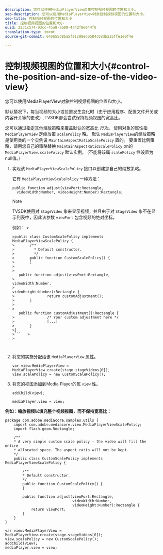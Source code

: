 ```yaml
---
description: 您可以使用MediaPlayerView对象控制视频视图的位置和大小。
seo-description: 您可以使用MediaPlayerView对象控制视频视图的位置和大小。
seo-title: 控制视频视图的位置和大小
title: 控制视频视图的位置和大小
uuid: 2231c574-03cd-45a8-ab00-4a42f8e044f0
translation-type: tm+mt
source-git-commit: 040655d8ba5f91c98ed0584c08db226ffe1e0f4e

---
```



# 控制视频视图的位置和大小{#control-the-position-and-size-of-the-video-view}

您可以使用MediaPlayerView对象控制视频视图的位置和大小。

默认情况下，每当视频的大小或位置发生变化时（由于应用程序、配置文件开关或内容开关等的更改）,TVSDK都会尝试保持视频视图的宽高比。

您可以通过指定其他缩放策略来覆盖默认的宽高比 *行为*。 使用对象的属性指 `MediaPlayerView` 定缩放策 `scalePolicy` 略。 默认 `MediaPlayerView`的缩放策略是使用类的一个实例设 `MaintainAspectRatioScalePolicy` 置的。 要重置比例策略，请用您自己的策略替换 `MaintainAspectRatioScalePolicy` on的 `MediaPlayerView.scalePolicy` 默认实例。 (不能将该属 `scalePolicy` 性设置为null值。)

1. 实现该 `MediaPlayerViewScalePolicy` 接口以创建您自己的缩放策略。

   它有 `MediaPlayerViewScalePolicy` 一种方法：

   ```
   public function adjust(viewPort:Rectangle, 
     videoWidth:Number, videoHeight:Number):Rectangle;
   ```

   >[!NOTE]
   >
   >TVSDK使用对 `StageVideo` 象来显示视频，并且由于对 `StageVideo` 象不在显示列表中，因此该参数 `viewPort` 包含视频的绝对坐标。
   >
   >
   >例如：   >
   >
   >
   ```>
   >public class CustomScalePolicy implements MediaPlayerViewScalePolicy { 
   >       /** 
   >         * Default constructor. 
   >         */ 
   >       public function CustomScalePolicy() { 
   >       } 
   > 
   >    
      public function adjust(viewPort:Rectangle,  
   >                                                     videoWidth:Number,  
   >                                                     videoHeight:Number):Rectangle { 
   >               return customAdjustment(); 
   >       } 
   > 
   >    
      public function customAdjustment():Rectangle { 
   >               /* Your custom adjustment here */ 
   >               [...] 
   >       } 
   >}
   >```   >
   >



1. 将您的实施分配给该 `MediaPlayerView` 属性。

   ```
   var view:MediaPlayerView = MediaPlayerView.create(stage.stageVideos[0]); 
   view.scalePolicy = new CustomScalePolicy();
   ```

1. 将您的视图添加到Media Player的属 `view` 性。

   ```
   addChild(view); 
   
   mediaPlayer.view = view;
   ```

<!--<a id="example_7B08ECCDA17B4DD191FC672BD1F4C850"></a>-->

**例如：缩放视频以填充整个视频视图，而不保持宽高比：**

```
package com.adobe.mediacore.samples.utils { 
    import com.adobe.mediacore.view.MediaPlayerViewScalePolicy; 
    import flash.geom.Rectangle; 
 
    /** 
    * A very simple custom scale policy - the video will fill the entire 
    * allocated space. The aspect ratio will not be kept. 
    */ 
    public class CustomScalePolicy implements MediaPlayerViewScalePolicy { 
 
        /** 
        * Default constructor. 
        */ 
        public function CustomScalePolicy() { 
        } 
 
        public function adjust(viewPort:Rectangle, 
                               videoWidth:Number,  
                               videoHeight:Number):Rectangle { 
            return viewPort; 
        } 
    } 
} 
 
var view:MediaPlayerView = MediaPlayerView.create(stage.stageVideos[0]); 
view.scalePolicy = new CustomScalePolicy(); 
addChild(view); 
mediaPlayer.view = view;
```

